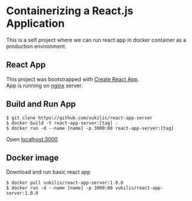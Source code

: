 # Containerizing a React.js Application

This is a self project where we can run react app in docker container as a production environment.

## React App

This project was bootstrapped with [Create React App](https://github.com/facebook/create-react-app).  
App is running on [nginx](https://www.nginx.com/) server.

## Build and Run App

```
$ git clone https://github.com/vukilis/react-app-server
$ docker build -t react-app-server:[tag] .
$ docker run -d --name [name] -p 3000:80 react-app-server:[tag]
```
Open [localhost:3000](localhost:3000)

## Docker image 
Download and run basic react app
```
$ docker pull vukilis/react-app-server:1.0.0
$ docker run -d --name [name] -p 3000:80 vukilis/react-app-server:1.0.0
```
